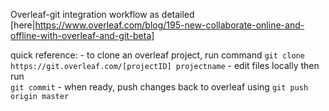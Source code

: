 Overleaf-git integration workflow as detailed [here|https://www.overleaf.com/blog/195-new-collaborate-online-and-offline-with-overleaf-and-git-beta]

quick reference:
	- to clone an overleaf project, run command
	`` git clone https://git.overleaf.com/[projectID] projectname `` 
	- edit files locally then run  
	`` git commit ``
	- when ready, push changes back to overleaf using 
	`` git push origin master ``

